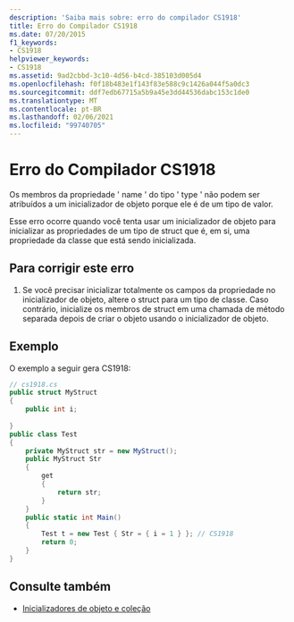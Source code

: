 ```yaml
---
description: 'Saiba mais sobre: erro do compilador CS1918'
title: Erro do Compilador CS1918
ms.date: 07/20/2015
f1_keywords:
- CS1918
helpviewer_keywords:
- CS1918
ms.assetid: 9ad2cbbd-3c10-4d56-b4cd-385103d005d4
ms.openlocfilehash: f0f18b483e1f143f83e588c9c1426a044f5a0dc3
ms.sourcegitcommit: ddf7edb67715a5b9a45e3dd44536dabc153c1de0
ms.translationtype: MT
ms.contentlocale: pt-BR
ms.lasthandoff: 02/06/2021
ms.locfileid: "99740705"
---
```

# <a name="compiler-error-cs1918"></a>Erro do Compilador CS1918

Os membros da propriedade ' name ' do tipo ' type ' não podem ser atribuídos a um inicializador de objeto porque ele é de um tipo de valor.  
  
 Esse erro ocorre quando você tenta usar um inicializador de objeto para inicializar as propriedades de um tipo de struct que é, em si, uma propriedade da classe que está sendo inicializada.  
  
## <a name="to-correct-this-error"></a>Para corrigir este erro  
  
1. Se você precisar inicializar totalmente os campos da propriedade no inicializador de objeto, altere o struct para um tipo de classe. Caso contrário, inicialize os membros de struct em uma chamada de método separada depois de criar o objeto usando o inicializador de objeto.  
  
## <a name="example"></a>Exemplo  

 O exemplo a seguir gera CS1918:  
  
```csharp  
// cs1918.cs  
public struct MyStruct  
{  
    public int i;  
  
}  
public class Test  
{  
    private MyStruct str = new MyStruct();  
    public MyStruct Str  
    {  
        get  
        {  
            return str;  
        }  
    }  
    public static int Main()  
    {  
        Test t = new Test { Str = { i = 1 } }; // CS1918  
        return 0;  
    }  
}  
```  
  
## <a name="see-also"></a>Consulte também

- [Inicializadores de objeto e coleção](../programming-guide/classes-and-structs/object-and-collection-initializers.md)
